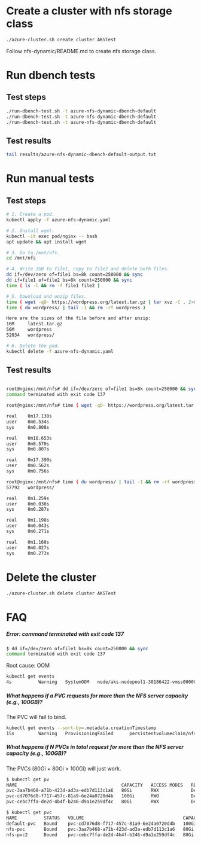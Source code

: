 # Create a cluster with nfs storage class

```bash
./azure-cluster.sh create cluster AKSTest
```

Follow nfs-dynamic/README.md to create nfs storage class.

# Run dbench tests

## Test steps

```bash
./run-dbench-test.sh -t azure-nfs-dynamic-dbench-default
./run-dbench-test.sh -t azure-nfs-dynamic-dbench-default
./run-dbench-test.sh -t azure-nfs-dynamic-dbench-default

```

## Test results

```bash
tail results/azure-nfs-dynamic-dbench-default-output.txt
```

# Run manual tests

## Test steps

```bash
# 1. Create a pod.
kubectl apply -f azure-nfs-dynamic.yaml

# 2. Install wget.
kubectl -it exec pod/nginx -- bash
apt update && apt install wget

# 3. Go to /mnt/nfs.
cd /mnt/nfs

# 4. Write 2GB to file1, copy to file2 and delete both files.
dd if=/dev/zero of=file1 bs=8k count=250000 && sync 
dd if=file1 of=file2 bs=8k count=250000 && sync 
time ( ls -l && rm -f file1 file2 )

# 5. Download and unzip files.
time ( wget -qO- https://wordpress.org/latest.tar.gz | tar xvz -C . 2>&1 > /dev/null )
time ( du wordpress/ | tail -1 && rm -rf wordpress )

Here are the sizes of the file before and after unzip:
16M     latest.tar.gz
56M     wordpress
52034   wordpress/

# 6. Delete the pod.
kubectl delete -f azure-nfs-dynamic.yaml
```

## Test results

```bash

root@nginx:/mnt/nfs# dd if=/dev/zero of=file1 bs=8k count=250000 && sync 
command terminated with exit code 137

root@nginx:/mnt/nfs# time ( wget -qO- https://wordpress.org/latest.tar.gz | tar xvz -C . 2>&1 > /dev/null )

real    0m17.130s
user    0m0.534s
sys     0m0.808s

real    0m18.653s
user    0m0.570s
sys     0m0.807s

real    0m17.390s
user    0m0.562s
sys     0m0.756s

root@nginx:/mnt/nfs# time ( du wordpress/ | tail -1 && rm -rf wordpress )
57792   wordpress/

real    0m1.259s
user    0m0.030s
sys     0m0.287s

real    0m1.198s
user    0m0.043s
sys     0m0.271s

real    0m1.160s
user    0m0.027s
sys     0m0.273s
```

# Delete the cluster

```bash
./azure-cluster.sh delete cluster AKSTest
```

# FAQ

#####  Error: command terminated with exit code 137

```bash
$ dd if=/dev/zero of=file1 bs=8k count=250000 && sync 
command terminated with exit code 137
```

Root cause: OOM

```bash
kubectl get events
4s          Warning   SystemOOM   node/aks-nodepool1-30186422-vmss000000   System OOM encountered, victim process: nginx, pid: 30596
```

##### What happens if a PVC requests for more than the NFS server capacity (e.g., 100GB)?

The PVC will fail to bind.

```bash
kubectl get events --sort-by=.metadata.creationTimestamp
15s         Warning   ProvisioningFailed      persistentvolumeclaim/nfs-pvc2           failed to provision volume with StorageClass "example-nfs": error validating options for volume: insufficient available space 105072414720 bytes to satisfy claim for 106300440576 bytes
```

##### What happens if N PVCs in total request for more than the NFS server capacity (e.g., 100GB)?

The PVCs (80Gi + 80Gi > 100Gi) will just work.

```bash
$ kubectl get pv
NAME                                       CAPACITY   ACCESS MODES   RECLAIM POLICY   STATUS   CLAIM                 STORAGECLASS   REASON   AGE
pvc-3aa7b468-a71b-423d-ad3a-edb7d113c1a6   80Gi       RWX            Delete           Bound    default/nfs-pvc       example-nfs             6s
pvc-cd7076d8-f717-457c-81a9-6e24a0720d4b   100Gi      RWO            Delete           Bound    default/default-pvc   default                 131m
pvc-cebc7ffa-de2d-4b4f-b246-d9a1e259df4c   80Gi       RWX            Delete           Bound    default/nfs-pvc2      example-nfs             3s

$ kubectl get pvc
NAME          STATUS   VOLUME                                     CAPACITY   ACCESS MODES   STORAGECLASS   AGE
default-pvc   Bound    pvc-cd7076d8-f717-457c-81a9-6e24a0720d4b   100Gi      RWO            default        131m
nfs-pvc       Bound    pvc-3aa7b468-a71b-423d-ad3a-edb7d113c1a6   80Gi       RWX            example-nfs    12s
nfs-pvc2      Bound    pvc-cebc7ffa-de2d-4b4f-b246-d9a1e259df4c   80Gi       RWX            example-nfs    9s```
```